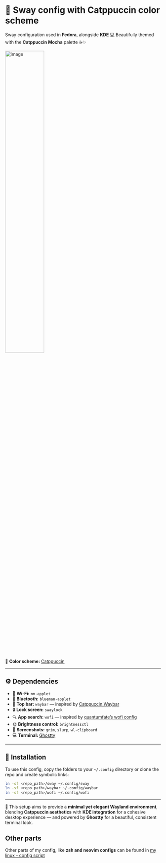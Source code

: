 # 🌿 Sway config with Catppuccin color scheme

Sway configuration used in **Fedora**, alongside **KDE** 💻
Beautifully themed with the **Catppuccin Mocha** palette ☕✨

<img width="50%" alt="image" src="https://github.com/user-attachments/assets/cf66de2a-1506-4bab-b884-f3cc58837b9b" />

🎨 **Color scheme:** [Catppuccin](https://catppuccin.com/)

---

## ⚙️ Dependencies

* 📶 **Wi-Fi:** `nm-applet`
* 🔵 **Bluetooth:** `blueman-applet`
* 🧭 **Top bar:** `waybar` — inspired by [Catppuccin Waybar](https://github.com/catppuccin/waybar)
* 🔒 **Lock screen:** `swaylock`
* 🔍 **App search:** `wofi` — inspired by [quantumfate’s wofi config](https://github.com/quantumfate/wofi/tree/main#)
* 🌞 **Brightness control:** `brightnessctl`
* 📸 **Screenshots:** `grim`, `slurp`, `wl-clipboard`
* 💻 **Terminal:** [Ghostty](https://ghostty.org/)

---

## 📂 Installation

To use this config, copy the folders to your `~/.config` directory or clone the repo and create symbolic links:

```bash
ln -sf <repo_path>/sway ~/.config/sway
ln -sf <repo_path>/waybar ~/.config/waybar
ln -sf <repo_path>/wofi ~/.config/wofi
```

---

🧁 This setup aims to provide a **minimal yet elegant Wayland environment**, blending **Catppuccin aesthetics** with **KDE integration** for a cohesive desktop experience — and powered by **Ghostty** for a beautiful, consistent terminal look.


## Other parts
Other parts of my config, like **zsh and neovim configs** can be found in [my linux - config script](https://github.com/KingaEwaAdamska/linux-config-script)
